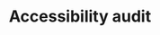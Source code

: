 ---
title: 'Accessibility audit'
slug: '/accessibility-audit'
order: 3
type: 'services'
description: 'See how accessible your site is, and what improvements should be made.'
---